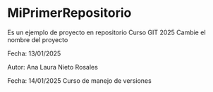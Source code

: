 # MiPrimerRepositorio
Es un ejemplo de proyecto en repositorio Curso GIT 2025
Cambie el nombre del proyecto

Fecha: 13/01/2025

Autor: Ana Laura Nieto Rosales

Fecha: 14/01/2025
Curso de manejo de versiones 